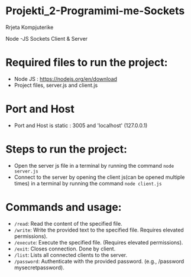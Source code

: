 # Projekti_2-Programimi-me-Sockets
Rrjeta Kompjuterike

Node -JS Sockets 
Client &  Server 
# Required files to run the project: 
- Node JS : https://nodejs.org/en/download
- Project files, server.js and client.js

# Port and Host 
- Port and Host is static : 3005 and 'localhost' (127.0.0.1)

# Steps to run the project:
- Open the server js file in a terminal by running the command ```node server.js```
- Connect to the server by opening the client js(can be opened multiple times) in a terminal by running the command ```node client.js```
  
# Commands and usage:
- ```/read```: Read the content of the specified file.
- ```/write```: Write the provided text to the specified file. Requires elevated permissions).
- ```/execute```: Execute the specified file. (Requires elevated permissions).
- ```/exit```: Closes connection. Done by client.
- ```/list```: Lists all connected clients to the server.
- ```/password```: Authenticate with the provided password. (e.g., /password mysecretpassword).

